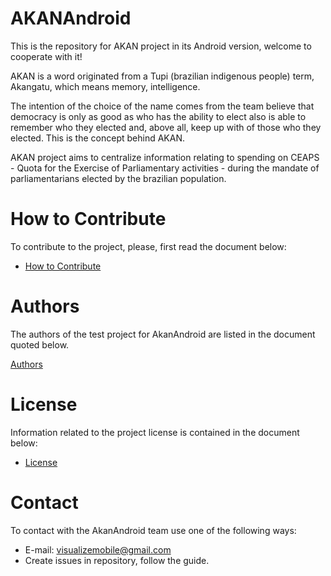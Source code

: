 # AKANAndroid
This is the repository for AKAN project in its Android version, welcome to cooperate with it!

AKAN is a word originated from a Tupi (brazilian indigenous people) term, Akangatu, which means memory, intelligence.

The intention of the choice of the name comes from the team believe that democracy is only as good as who has the ability to elect also is able to remember who they elected and, above all, keep up with of those who they elected. This is the concept behind AKAN.


AKAN project aims to centralize information relating to spending on CEAPS - Quota for the Exercise of Parliamentary activities - during the mandate of parliamentarians elected by the brazilian population.

# How to Contribute
To contribute to the project, please, first read the document below:

* [How to Contribute][how_to_contribute]

# Authors
The authors of the test project for AkanAndroid are listed in the document quoted below.

[Authors][authors]

# License
Information related to the project license is contained in the document below:

* [License][license]

# Contact
To contact with the AkanAndroid team use one of the following ways:

* E-mail: visualizemobile@gmail.com
* Create issues in repository, follow the guide.

<!-- Links -->
[how_to_contribute]: https://github.com/VisualizeMobile/AKANAndroid/blob/working_tree/CONTRIBUTING.md
[authors]: https://github.com/VisualizeMobile/AKANAndroid/blob/working_tree/AUTHORS.md
[license]: https://github.com/VisualizeMobile/AKANAndroid/blob/working_tree/LICENSE.txt
